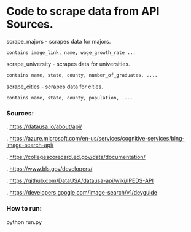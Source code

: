 # Code to scrape data from API Sources.

scrape_majors - scrapes data for majors.

    contains image_link, name, wage_growth_rate ...

scrape_university - scrapes data for universities.

    contains name, state, county, number_of_graduates, ....

scrape_cities - scrapes data for cities.

    contains name, state, county, population, ....

### Sources:
.   https://datausa.io/about/api/

.   https://azure.microsoft.com/en-us/services/cognitive-services/bing-image-search-api/

.   https://collegescorecard.ed.gov/data/documentation/

.   https://www.bls.gov/developers/

.   https://github.com/DataUSA/datausa-api/wiki/IPEDS-API

.   https://developers.google.com/image-search/v1/devguide

### How to run:

   python run.py
